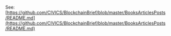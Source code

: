 See: [https://github.com/CIVICS/BlockchainBrief/blob/master/BooksArticlesPosts/README.md](https://github.com/CIVICS/BlockchainBrief/blob/master/BooksArticlesPosts/README.md)
